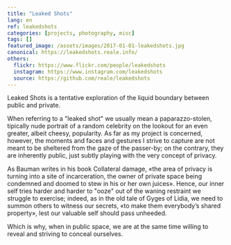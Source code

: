 ```yaml
---
title: "Leaked Shots"
lang: en
ref: leakedshots
categories: [projects, photography, misc]
tags: []
featured_image: /assets/images/2017-01-01-leakedshots.jpg
canonical: https://leakedshots.reale.info/
others:
  flickr: https://www.flickr.com/people/leakedshots
  instagram: https://www.instagram.com/leakedshots
  source: https://github.com/reale/leakedshots
---
```


Leaked Shots is a tentative exploration of the liquid boundary between public and private.

When referring to a "leaked shot" we usually mean a paparazzo-stolen, tipically nude portrait of a random celebrity on the lookout for an even greater, albeit cheesy, popularity. As far as my project is concerned, however, the moments and faces and gestures I strive to capture are not meant to be sheltered from the gaze of the passer-by; on the contrary, they are inherently public, just subtly playing with the very concept of privacy.

As Bauman writes in his book Collateral damage, «the area of privacy is turning into a site of incarceration, the owner of private space being condemned and doomed to stew in his or her own juices». Hence, our inner self tries harder and harder to "ooze" out of the waning restraint we struggle to exercise; indeed, as in the old tale of Gyges of Lidia, we need to summon others to witness our secrets, «to make them everybody’s shared property», lest our valuable self should pass unheeded.

Which is why, when in public space, we are at the same time willing to reveal and striving to conceal ourselves.
